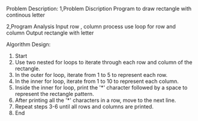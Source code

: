 Problem Description:
1,Problem Discription
Program to draw rectangle with continous letter

2,Program Analysis
Input
row , column
process
use loop for row and column
Output
rectangle with letter

Algorithm Design:
1. Start
2. Use two nested for loops to iterate through each row and column of the rectangle.
3. In the outer for loop, iterate from 1 to 5 to represent each row.
4. In the inner for loop, iterate from 1 to 10 to represent each column.
5. Inside the inner for loop, print the '*' character followed by a space to represent the rectangle pattern.
6. After printing all the '*' characters in a row, move to the next line.
7. Repeat steps 3-6 until all rows and columns are printed.
8. End
